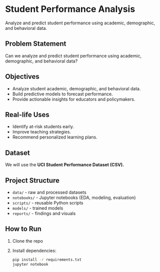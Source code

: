 # Student Performance Analysis

Analyze and predict student performance using academic, demographic, and behavioral data.

## Problem Statement 

Can we analyze and predict student performance using academic, demographic, and behavioral data?


##  Objectives 

- Analyze student academic, demographic, and behavioral data. 
- Build predictive models to forecast performance.
- Provide actionable insights for educators and policymakers.


## Real-life Uses
 
- Identify at-risk students early.
- Improve teaching strategies. 
- Recommend personalized learning plans.


## Dataset 

We will use the **UCI Student Performance Dataset (CSV).** 

## Project Structure

- `data/` - raw and processed datasets 
- `notebooks/` - Jupyter notebooks (EDA, modeling, evaluation)
- `scripts/` - reusable Python scripts 
- `models/` - trained models 
- `reports/` - findings and visuals 

## How to Run

1. Clone the repo
2. Install dependencies:

    ```bash
    pip install -r requirements.txt
    jupyter notebook 
